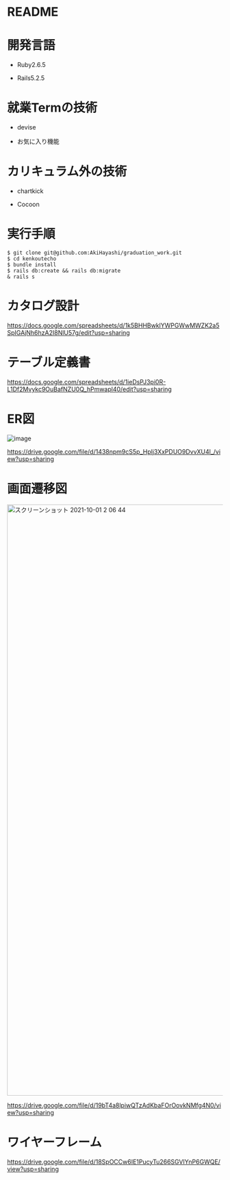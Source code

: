 # README

# 開発言語

+ Ruby2.6.5

+ Rails5.2.5

# 就業Termの技術

+ devise

+ お気に入り機能

# カリキュラム外の技術

+ chartkick

+ Cocoon

# 実行手順

```
$ git clone git@github.com:AkiHayashi/graduation_work.git
$ cd kenkoutecho
$ bundle install
$ rails db:create && rails db:migrate
& rails s
```

# カタログ設計
https://docs.google.com/spreadsheets/d/1k5BHHBwklYWPGWwMWZK2a5SpIGAjNh6hzA2I8NlU57g/edit?usp=sharing

# テーブル定義書
https://docs.google.com/spreadsheets/d/1ieDsPJ3pi0R-L1Df2Mvykc9OuBafNZU0Q_hPmwapl40/edit?usp=sharing

# ER図
![image](https://user-images.githubusercontent.com/86763078/135662138-011987f6-5569-4346-8efa-060ac166c768.png)

https://drive.google.com/file/d/1438npm9cS5p_Hplj3XxPDUO9DvvXU4l_/view?usp=sharing

# 画面遷移図
<img width="1381" alt="スクリーンショット 2021-10-01 2 06 44" src="https://user-images.githubusercontent.com/86763078/135500177-4df0b1aa-5e8d-4593-8ced-e56ac322ec2c.png">

https://drive.google.com/file/d/19bT4a8lpiwQTzAdKbaFOrOovkNMfg4N0/view?usp=sharing

# ワイヤーフレーム
https://drive.google.com/file/d/18SpOCCw6IE1PucyTu266SGVIYnP6GWQE/view?usp=sharing
